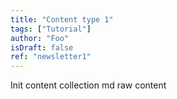 ```yaml
---
title: "Content type 1"
tags: ["Tutorial"]
author: "Foo"
isDraft: false
ref: "newsletter1"
---
```


Init content collection md raw content